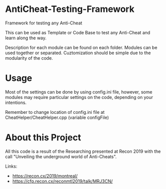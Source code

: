 # AntiCheat-Testing-Framework
Framework for testing any Anti-Cheat

This can be used as Template or Code Base to test any Anti-Cheat and learn along the way.

Description for each module can be found on each folder. Modules can be used together or separated. 
Cuztomization should be simple due to the modularity of the code.

# Usage

Most of the settings can be done by using config.ini file, however, some modules may require particular settings on the code, depending on your intentions.

Remember to change location of config.ini file at CheatHelper/CheatHelper.cpp (variable configFile)

# About this Project

All this code is a result of the Researching presented at Recon 2019 with the call "Unveiling the underground world of Anti-Cheats".

Links: 
- https://recon.cx/2019/montreal/
- https://cfp.recon.cx/reconmtl2019/talk/MRJ3CN/

